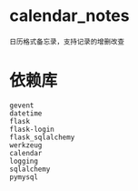 # calendar_notes
    日历格式备忘录，支持记录的增删改查


# 依赖库
    gevent
    datetime
    flask
    flask-login
    flask_sqlalchemy
    werkzeug
    calendar
    logging
    sqlalchemy
    pymysql

